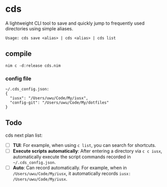 # cds
A lightweight CLI tool to save and quickly jump to frequently used directories using simple aliases.

```
Usage: cds save <alias> | cds <alias> | cds list
```

## compile

```
nim c -d:release cds.nim
```

### config file

```
~/.cds_config.json: 
{
  "iusx": "/Users/uwu/Code/My/iusx",
  "config-git": "/Users/uwu/Code/My/dotfiles"
}
```


## Todo
cds next plan list:

* [ ] **TUI**: For example, when using `c list`, you can search for shortcuts.
* [ ] **Execute scripts automatically**: After entering a directory via `c c iusx`, automatically execute the script commands recorded in `~/.cds_config.json`.
* [ ] **Auto**: Can record automatically. For example, when in `/Users/uwu/Code/My/iusx`, it automatically records `iusx: /Users/uwu/Code/My/iusx`.
